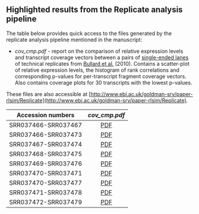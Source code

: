 ## Highlighted results from the Replicate analysis pipeline

The table below provides quick access to the files generated by the replicate analysis pipeline
mentioned in the manuscript:

- *cov_cmp.pdf*  - report on the comparison of relative expression levels and transcript coverage vectors between a pairs of [single-ended lanes](https://github.com/sbotond/paper-rlsim#datasets-1) of technical replicates from [Bullard et al.](http://bit.ly/bullard10) (2010). Contains a scatter-plot of relative expression levels, the histogram of rank correlations and corresponding p-values for per-transcript fragment coverage vectors. Also contains coverage plots for 30 transcripts with the lowest p-values.

These files are also accessible at [http://www.ebi.ac.uk/goldman-srv/paper-rlsim/Replicate](http://www.ebi.ac.uk/goldman-srv/paper-rlsim/Replicate).  

| Accession numbers          |          *cov_cmp.pdf*           |
|:--------------------------:|:--------------------------------:|
| SRR037466-SRR037467 | [PDF](http://www.ebi.ac.uk/goldman-srv/paper-rlsim/Replicate/SRR037466-SRR037467/log/cov_cmp.pdf) |
| SRR037466-SRR037473 | [PDF](http://www.ebi.ac.uk/goldman-srv/paper-rlsim/Replicate/SRR037466-SRR037473/log/cov_cmp.pdf) |
| SRR037467-SRR037474 | [PDF](http://www.ebi.ac.uk/goldman-srv/paper-rlsim/Replicate/SRR037467-SRR037474/log/cov_cmp.pdf) |
| SRR037468-SRR037475 | [PDF](http://www.ebi.ac.uk/goldman-srv/paper-rlsim/Replicate/SRR037468-SRR037475/log/cov_cmp.pdf) |
| SRR037469-SRR037476 | [PDF](http://www.ebi.ac.uk/goldman-srv/paper-rlsim/Replicate/SRR037469-SRR037476/log/cov_cmp.pdf) |
| SRR037470-SRR037471 | [PDF](http://www.ebi.ac.uk/goldman-srv/paper-rlsim/Replicate/SRR037470-SRR037471/log/cov_cmp.pdf) |
| SRR037470-SRR037477 | [PDF](http://www.ebi.ac.uk/goldman-srv/paper-rlsim/Replicate/SRR037470-SRR037477/log/cov_cmp.pdf) |
| SRR037471-SRR037478 | [PDF](http://www.ebi.ac.uk/goldman-srv/paper-rlsim/Replicate/SRR037471-SRR037478/log/cov_cmp.pdf) |
| SRR037472-SRR037479 | [PDF](http://www.ebi.ac.uk/goldman-srv/paper-rlsim/Replicate/SRR037472-SRR037479/log/cov_cmp.pdf) |

